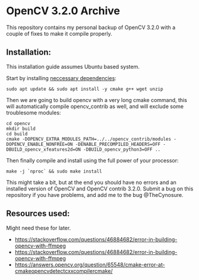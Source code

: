 # OpenCV 3.2.0 Archive

This repository contains my personal backup of OpenCV 3.2.0 with a couple of fixes to make it compile properly.

## Installation:

This installation guide assumes Ubuntu based system.

Start by installing [neccessary dependencies](https://docs.opencv.org/master/d7/d9f/tutorial_linux_install.html):
```
sudo apt update && sudo apt install -y cmake g++ wget unzip
```

Then we are going to build opencv with a very long cmake command, this will automatically compile opencv_contrib as well, and will exclude some troublesome modules:
```
cd opencv
mkdir build
cd build
cmake -DOPENCV_EXTRA_MODULES_PATH=../../opencv_contrib/modules -DOPENCV_ENABLE_NONFREE=ON -DENABLE_PRECOMPILED_HEADERS=OFF -DBUILD_opencv_xfeatures2d=ON -DBUILD_opencv_python3=OFF ..
```

Then finally compile and install using the full power of your processor:
```
make -j `nproc` && sudo make install
```

This might take a bit, but at the end you should have no errors and an installed version of OpenCV and OpenCV contrib 3.2.0. Submit a bug on this repository if you have problems, and add me to the bug @TheCynosure.

## Resources used:

Might need these for later.

- https://stackoverflow.com/questions/46884682/error-in-building-opencv-with-ffmpeg
- https://stackoverflow.com/questions/46884682/error-in-building-opencv-with-ffmpeg
- https://answers.opencv.org/question/65548/cmake-error-at-cmakeopencvdetectcxxcompilercmake/
